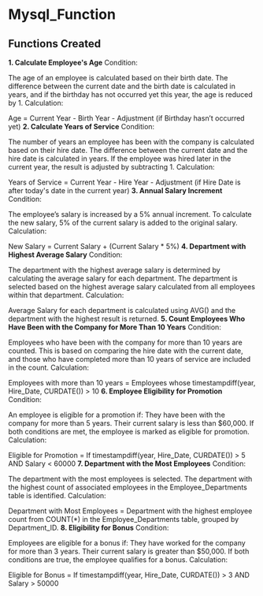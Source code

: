 # Mysql_Function


## Functions Created
**1. Calculate Employee's Age**
Condition:

The age of an employee is calculated based on their birth date.
The difference between the current date and the birth date is calculated in years, and if the birthday has not occurred yet this year, the age is reduced by 1.
Calculation:

Age = Current Year - Birth Year - Adjustment (if Birthday hasn’t occurred yet)
**2. Calculate Years of Service**
Condition:

The number of years an employee has been with the company is calculated based on their hire date.
The difference between the current date and the hire date is calculated in years. If the employee was hired later in the current year, the result is adjusted by subtracting 1.
Calculation:

Years of Service = Current Year - Hire Year - Adjustment (if Hire Date is after today's date in the current year)
**3. Annual Salary Increment**
Condition:

The employee’s salary is increased by a 5% annual increment.
To calculate the new salary, 5% of the current salary is added to the original salary.
Calculation:

New Salary = Current Salary + (Current Salary * 5%)
**4. Department with Highest Average Salary**
Condition:

The department with the highest average salary is determined by calculating the average salary for each department.
The department is selected based on the highest average salary calculated from all employees within that department.
Calculation:

Average Salary for each department is calculated using AVG() and the department with the highest result is returned.
**5. Count Employees Who Have Been with the Company for More Than 10 Years**
Condition:

Employees who have been with the company for more than 10 years are counted.
This is based on comparing the hire date with the current date, and those who have completed more than 10 years of service are included in the count.
Calculation:

Employees with more than 10 years = Employees whose timestampdiff(year, Hire_Date, CURDATE()) > 10
**6. Employee Eligibility for Promotion**
Condition:

An employee is eligible for a promotion if:
They have been with the company for more than 5 years.
Their current salary is less than $60,000.
If both conditions are met, the employee is marked as eligible for promotion.
Calculation:

Eligible for Promotion = If timestampdiff(year, Hire_Date, CURDATE()) > 5 AND Salary < 60000
**7. Department with the Most Employees**
Condition:

The department with the most employees is selected.
The department with the highest count of associated employees in the Employee_Departments table is identified.
Calculation:

Department with Most Employees = Department with the highest employee count from COUNT(*) in the Employee_Departments table, grouped by Department_ID.
**8. Eligibility for Bonus**
Condition:

Employees are eligible for a bonus if:
They have worked for the company for more than 3 years.
Their current salary is greater than $50,000.
If both conditions are true, the employee qualifies for a bonus.
Calculation:

Eligible for Bonus = If timestampdiff(year, Hire_Date, CURDATE()) > 3 AND Salary > 50000
